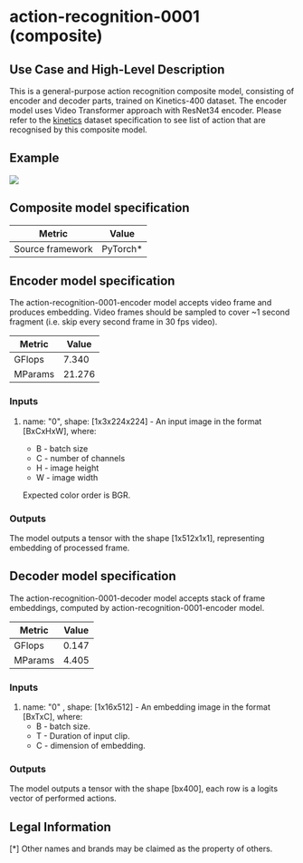 # action-recognition-0001 (composite)

## Use Case and High-Level Description

This is a general-purpose action recognition composite model, consisting of encoder and decoder parts, trained on Kinetics-400 dataset. The encoder model uses Video Transformer approach with ResNet34 encoder.
Please refer to the [kinetics](https://deepmind.com/research/open-source/open-source-datasets/kinetics/) dataset specification to see list of action that are recognised by this composite model.

## Example

![](./demo.png)

## Composite model specification

| Metric                          | Value                                     |
|---------------------------------|-------------------------------------------|
| Source framework                | PyTorch*                                  |


## Encoder model specification

The action-recognition-0001-encoder model accepts video frame and produces embedding.
Video frames should be sampled to cover ~1 second fragment (i.e. skip every second frame in 30 fps video).

| Metric                          | Value                                     |
|---------------------------------|-------------------------------------------|
| GFlops                          | 7.340                                     |
| MParams                         | 21.276                                    |


### Inputs

1. name: "0", shape: [1x3x224x224] - An input image in the format [BxCxHxW],
   where:
    - B - batch size
    - C - number of channels
    - H - image height
    - W - image width

   Expected color order is BGR.

### Outputs

The model outputs a tensor with the shape [1x512x1x1], representing embedding of processed frame.


## Decoder model specification

The action-recognition-0001-decoder model accepts stack of frame embeddings, computed by action-recognition-0001-encoder model.

| Metric                          | Value                                     |
|---------------------------------|-------------------------------------------|
| GFlops                          | 0.147                                     |
| MParams                         | 4.405                                     |


### Inputs

1. name: "0" , shape: [1x16x512] - An embedding image in the format [BxTxC],
   where:
    - B - batch size.
    - T - Duration of input clip.
    - C - dimension of embedding.

### Outputs

The model outputs a tensor with the shape [bx400], each row is a logits vector of performed actions.

## Legal Information
[*] Other names and brands may be claimed as the property of others.
